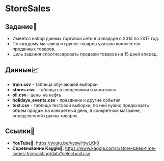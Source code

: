 # StoreSales
## Задание📄
- Имеется набор данных торговой сети в Эквадоре с 2013 по 2017 год.
- По каждому магазину и группе товаров указано количество проданных товаров.
- Цель задания спрогнозировать продажи товаров на 15 дней вперед.

## Данные📈

- **train.csv** - таблица обучающей выборки
- **stores.csv** - таблица со сведениями о магазинах
- **oil.csv** - цены на нефть
- **holidays_events.csv** - праздники и другие события
- **test.csv** - таблица тестовой выборки, по ней нужно предсказать объем продаж на конкретный день, в конкретном магазине, определенной группы товаров

## Ссылки🔗
- **YouTube**🎥: https://youtu.be/vyswHtwLKk8
- **Соревнование Kaggle**🤺: https://www.kaggle.com/c/store-sales-time-series-forecasting/data?select=oil.csv
